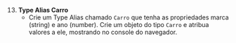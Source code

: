 13. **Type Alias Carro**
    - Crie um Type Alias chamado `Carro` que tenha as propriedades marca (string) e ano (number). Crie um objeto do tipo `Carro` e atribua valores a ele, mostrando no console do navegador.